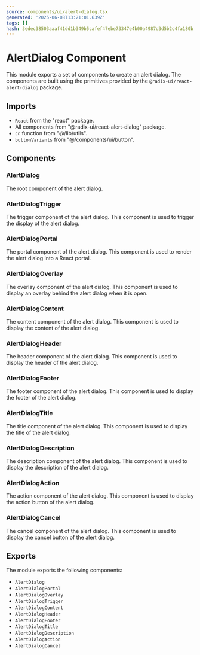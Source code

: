 ```yaml
---
source: components/ui/alert-dialog.tsx
generated: '2025-06-08T13:21:01.639Z'
tags: []
hash: 3edec38503aaaf41dd1b349b5cafef47ebe73347e4b00a4987d3d5b2c4fa180b
---
```

# AlertDialog Component

This module exports a set of components to create an alert dialog. The components are built using the primitives provided by the `@radix-ui/react-alert-dialog` package.

## Imports

- `React` from the "react" package.
- All components from "@radix-ui/react-alert-dialog" package.
- `cn` function from "@/lib/utils".
- `buttonVariants` from "@/components/ui/button".

## Components

### AlertDialog

The root component of the alert dialog.

### AlertDialogTrigger

The trigger component of the alert dialog. This component is used to trigger the display of the alert dialog.

### AlertDialogPortal

The portal component of the alert dialog. This component is used to render the alert dialog into a React portal.

### AlertDialogOverlay

The overlay component of the alert dialog. This component is used to display an overlay behind the alert dialog when it is open.

### AlertDialogContent

The content component of the alert dialog. This component is used to display the content of the alert dialog.

### AlertDialogHeader

The header component of the alert dialog. This component is used to display the header of the alert dialog.

### AlertDialogFooter

The footer component of the alert dialog. This component is used to display the footer of the alert dialog.

### AlertDialogTitle

The title component of the alert dialog. This component is used to display the title of the alert dialog.

### AlertDialogDescription

The description component of the alert dialog. This component is used to display the description of the alert dialog.

### AlertDialogAction

The action component of the alert dialog. This component is used to display the action button of the alert dialog.

### AlertDialogCancel

The cancel component of the alert dialog. This component is used to display the cancel button of the alert dialog.

## Exports

The module exports the following components:

- `AlertDialog`
- `AlertDialogPortal`
- `AlertDialogOverlay`
- `AlertDialogTrigger`
- `AlertDialogContent`
- `AlertDialogHeader`
- `AlertDialogFooter`
- `AlertDialogTitle`
- `AlertDialogDescription`
- `AlertDialogAction`
- `AlertDialogCancel`
